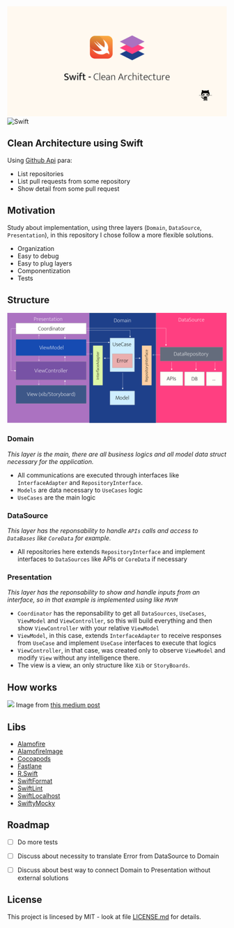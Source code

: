 ![](GithubMidia.png)
![Swift](https://github.com/Tavernari/IOSArchitecture/workflows/Swift/badge.svg?branch=master)
## **Clean Architecture using Swift**

Using  [Github Api](https://developer.github.com/v3/search/) para:
- List repositories
- List pull requests from some repository
- Show detail from some pull request

## Motivation
 Study about implementation, using three layers (`Domain`, `DataSource`, `Presentation`), in this repository I chose follow a more flexible solutions.

- Organization
- Easy to debug
- Easy to plug layers
- Componentization 
- Tests

## Structure

![](example-coordinator.png)

### Domain
_This layer is the main, there are all business logics and all model data struct necessary for the application._

* All communications are executed through interfaces like `InterfaceAdapter` and `RepositoryInterface`.
* `Models` are data necessary to `UseCases` logic
* `UseCases` are the main logic

### DataSource
_This layer has the reponsability to handle `APIs` calls and access to `DataBases` like `CoreData` for example._

* All repositories here extends `RepositoryInterface` and implement interfaces to `DataSources` like APIs or `CoreData` if necessary

### Presentation

_This layer has the reponsability to show and handle inputs from an interface, so in that example is implemented using like `MVVM`_

* `Coordinator` has the reponsability to get all `DataSources`, `UseCases`, `ViewModel` and `ViewController`, so this will build everything and then show `ViewController` with your relative `ViewModel`
* `ViewModel`, in this case, extends `InterfaceAdapter` to receive responses from `UseCase` and implement `UseCase` interfaces to execute that logics 
* `ViewController`, in that case, was created only to observe `ViewModel` and modify `View` without any intelligence there.
* The view is a view, an only structure like `Xib` or `StoryBoards`.

## How works
![](https://miro.medium.com/max/2950/1*N3ypUNMUGv87qUL57JyqJA.png)
Image from [this medium post](https://tech.olx.com/clean-architecture-and-mvvm-on-ios-c9d167d9f5b3 "this post")
## Libs
* [Alamofire](https://github.com/Alamofire/Alamofire)
* [AlamofireImage](https://github.com/Alamofire/AlamofireImage)
* [Cocoapods](https://cocoapods.org)
* [Fastlane](https://fastlane.tools)
* [R.Swift](https://github.com/mac-cain13/R.swift)
* [SwiftFormat](https://github.com/nicklockwood/SwiftFormat)
* [SwiftLint](https://github.com/realm/SwiftLint)
* [SwiftLocalhost](https://github.com/depoon/SwiftLocalhost)
* [SwiftyMocky](https://github.com/MakeAWishFoundation/SwiftyMocky)

## Roadmap
- [ ] Do more tests
- [ ] Discuss about necessity to translate Error from DataSource to Domain
- [ ] Discuss about best way to connect Domain to Presentation without external solutions


## License
This project is lincesed by MIT - look at file [LICENSE.md](LICENSE) for details.
